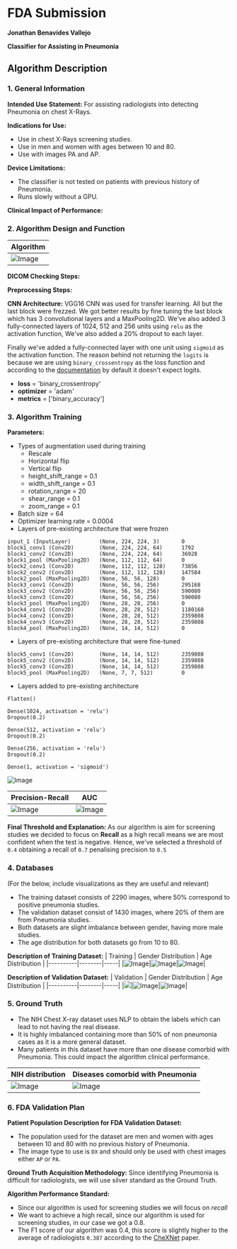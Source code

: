 
# FDA  Submission

**Jonathan Benavides Vallejo**

**Classifier for Assisting in Pneumonia**

## Algorithm Description 

### 1. General Information

**Intended Use Statement:** 
For assisting radiologists into detecting Pneumonia on chest X-Rays.

**Indications for Use:**
* Use in chest X-Rays screening studies.
* Use in men and women with ages between 10 and 80.
* Use with images PA and AP.

**Device Limitations:**
* The classifier is not tested on patients with previous history of Pneumonia.
* Runs slowly without a GPU.

**Clinical Impact of Performance:**

### 2. Algorithm Design and Function
|Algorithm|
|----|
|![Image](https://github.com/jb-apps/Udacity-Pneumonia-Detection-From-Chest-X-Rays/blob/main/assets/Algorithm.png)|

**DICOM Checking Steps:**

**Preprocessing Steps:**

**CNN Architecture:**
VGG16 CNN was used for transfer learning. All but the last block were frezzed.
We got better results by fine tuning the last block which has 3 convolutional layers and a MaxPooling2D.
We've also added 3 fully-connected layers of 1024, 512 and 256 units using `relu` as the activation function,
We've also added a 20% dropout to each layer.

Finally we've added a fully-connected layer with one unit using `sigmoid` as the activation function. The reason behind not returning the `logits` is because we are using `binary_crossentropy` as the loss function and according to the [documentation](https://keras.io/api/losses/probabilistic_losses/#binary_crossentropy-function) by default it doesn't expect logits.

* **loss** = 'binary_crossentropy'
* **optimizer** = 'adam'
* **metrics** = ['binary_accuracy']

### 3. Algorithm Training

**Parameters:**
* Types of augmentation used during training
	* Rescale
	* Horizontal flip
	* Vertical flip
	* height_shift_range = 0.1
	* width_shift_range = 0.1
	* rotation_range = 20
	* shear_range = 0.1
	* zoom_range = 0.1
* Batch size = 64
* Optimizer learning rate = 0.0004
* Layers of pre-existing architecture that were frozen
```
input_1 (InputLayer)         (None, 224, 224, 3)       0         
block1_conv1 (Conv2D)        (None, 224, 224, 64)      1792      
block1_conv2 (Conv2D)        (None, 224, 224, 64)      36928     
block1_pool (MaxPooling2D)   (None, 112, 112, 64)      0        
block2_conv1 (Conv2D)        (None, 112, 112, 128)     73856     
block2_conv2 (Conv2D)        (None, 112, 112, 128)     147584    
block2_pool (MaxPooling2D)   (None, 56, 56, 128)       0         
block3_conv1 (Conv2D)        (None, 56, 56, 256)       295168    
block3_conv2 (Conv2D)        (None, 56, 56, 256)       590080    
block3_conv3 (Conv2D)        (None, 56, 56, 256)       590080    
block3_pool (MaxPooling2D)   (None, 28, 28, 256)       0         
block4_conv1 (Conv2D)        (None, 28, 28, 512)       1180160   
block4_conv2 (Conv2D)        (None, 28, 28, 512)       2359808   
block4_conv3 (Conv2D)        (None, 28, 28, 512)       2359808   
block4_pool (MaxPooling2D)   (None, 14, 14, 512)       0        
```
* Layers of pre-existing architecture that were fine-tuned
```
block5_conv1 (Conv2D)        (None, 14, 14, 512)       2359808
block5_conv2 (Conv2D)        (None, 14, 14, 512)       2359808
block5_conv3 (Conv2D)        (None, 14, 14, 512)       2359808   
block5_pool (MaxPooling2D)   (None, 7, 7, 512)         0
```
* Layers added to pre-existing architecture
```
Flatten()

Dense(1024, activation = 'relu')
Dropout(0.2)

Dense(512, activation = 'relu')
Dropout(0.2)
    
Dense(256, activation = 'relu')
Dropout(0.2)

Dense(1, activation = 'sigmoid')
```
![Image](https://github.com/jb-apps/Udacity-Pneumonia-Detection-From-Chest-X-Rays/blob/main/assets/download.png)

|Precision-Recall|AUC|
|------|------|
|![Image](https://github.com/jb-apps/Udacity-Pneumonia-Detection-From-Chest-X-Rays/blob/main/assets/download-2.png)|![Image](https://github.com/jb-apps/Udacity-Pneumonia-Detection-From-Chest-X-Rays/blob/main/assets/download-1.png)|

**Final Threshold and Explanation:**
As our algorithm is aim for screening studies we decided to focus on **Recall** as a high recall means we are most confident when the test is negative. Hence, we've selected a threshold of `0.4` obtaining a recall of `0.7` penalising precision to `0.5`

### 4. Databases
 (For the below, include visualizations as they are useful and relevant)
- The training dataset consists of 2290 images, where 50% correspond to positive pneumonia studies.
- The validation dataset consist of 1430 images, where 20% of them are from Pneumonia studies.
- Both datasets are slight imbalance between gender, having more male studies.
- The age distribution for both datasets go from 10 to 80.

**Description of Training Dataset:** 
| Training | Gender Distribution | Age Distribution |
|----------|--------|-----|
|![Image](https://github.com/jb-apps/Udacity-Pneumonia-Detection-From-Chest-X-Rays/blob/main/assets/training_dataset.png)|![Image](https://github.com/jb-apps/Udacity-Pneumonia-Detection-From-Chest-X-Rays/blob/main/assets/training_dataset_gender.png)|![Image](https://github.com/jb-apps/Udacity-Pneumonia-Detection-From-Chest-X-Rays/blob/main/assets/training_age_distribution.png)|

**Description of Validation Dataset:** 
| Validation | Gender Distribution | Age Distribution |
|----------|--------|-----|
|![](https://github.com/jb-apps/Udacity-Pneumonia-Detection-From-Chest-X-Rays/blob/main/assets/validation_dataset.png)|![Image](https://github.com/jb-apps/Udacity-Pneumonia-Detection-From-Chest-X-Rays/blob/main/assets/validation_gender_distribution.png)|![Image](https://github.com/jb-apps/Udacity-Pneumonia-Detection-From-Chest-X-Rays/blob/main/assets/validation_age_distribution.png)|

### 5. Ground Truth
- The NIH Chest X-ray dataset uses NLP to obtain the labels which can lead to not having the real disease.
- It is highly imbalanced containing more than 50% of non pneumonia cases as it is a more general dataset.
- Many patients in this dataset have more than one disease comorbid with Pneumonia. This could impact the algorithm clinical performance.

| NIH distribution | Diseases comorbid with Pneumonia |
|------------------|------------------|
|![Image](https://github.com/jb-apps/Udacity-Pneumonia-Detection-From-Chest-X-Rays/blob/main/assets/NIH_distribution.png)|![Image](https://github.com/jb-apps/Udacity-Pneumonia-Detection-From-Chest-X-Rays/blob/main/assets/diseases_comorbid_with_pneumonia.png)|

### 6. FDA Validation Plan

**Patient Population Description for FDA Validation Dataset:**
- The population used for the dataset are men and women with ages between 10 and 80 with no previous history of Pneumonia. 
- The image type to use is `DX` and should only be used with chest images either `AP` or `PA`.

**Ground Truth Acquisition Methodology:**
Since identifying Pneumonia is difficult for radiologists, we will use silver standard as the Ground Truth.

**Algorithm Performance Standard:**
- Since our algorithm is used for screening studies we will focus on *recall*
- We want to achieve a high recall, since our algorithm is used for screening studies, in our case we got a 0.8.
- The F1 score of our algorithm was 0.4, this score is slightly higher to the average of radiologists `0.387`  according to the [CheXNet](https://arxiv.org/pdf/1711.05225.pdf) paper.